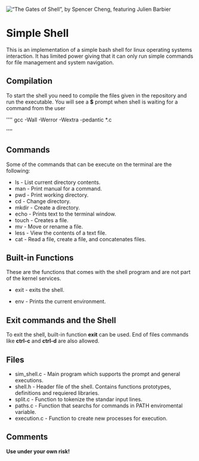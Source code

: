 ![“The Gates of Shell”, by Spencer Cheng, featuring Julien Barbier](https://s3.amazonaws.com/intranet-projects-files/holbertonschool-low_level_programming/235/shell.jpeg)

# Simple Shell

This is an implementation of a simple bash shell for linux operating systems
interaction. It has limited power giving that it can only run
simple commands for file management and system navigation.

## Compilation

To start the shell you need to compile the files given in the repository and
run the executable. You will see a **$** prompt when shell is waiting for a
command from the user

''''
 gcc -Wall -Werror -Wextra -pedantic *.c

''''


## Commands

Some of the commands that can be execute on the terminal are the following:

* ls - List current directory contents.
* man - Print manual for a command.
* pwd - Print working directory.
* cd - Change directory.
* mkdir - Create a directory.
* echo - Prints text to the terminal window.
* touch - Creates a file.
* mv - Move or rename a file.
* less - View the contents of a text file.
* cat - Read a file, create a file, and concatenates files.

## Built-in Functions

These are the functions that comes with the shell program and are not part of
the kernel services.

* exit - exits the shell.

* env - Prints the current environment.

## Exit commands and the Shell

To exit the shell, built-in function **exit** can be used. End of files commands
like **ctrl-c** and **ctrl-d** are also allowed.

## Files

* sim_shell.c - Main program which supports the prompt and general executions.
* shell.h - Header file of the shell. Contains functions prototypes, definitions and requiered libraries.
* split.c - Function to tokenize the standar input lines.
* paths.c - Function that searchs for commands in PATH enviromental variable.
* execution.c - Function to create new processes for execution.

## Comments

**Use under your own risk!**